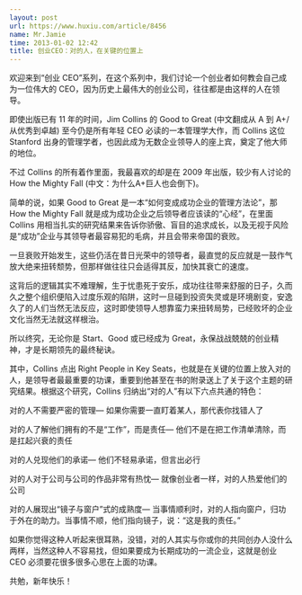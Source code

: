 ```yaml
---
layout: post
url: https://www.huxiu.com/article/8456
name: Mr.Jamie
time: 2013-01-02 12:42
title: 创业CEO：对的人，在关键的位置上
---
```

欢迎来到“创业 CEO”系列，在这个系列中，我们讨论一个创业者如何教会自己成为一位伟大的 CEO，因为历史上最伟大的创业公司，往往都是由这样的人在领导。

即使出版已有 11 年的时间，Jim Collins 的 Good to Great (中文翻成从 A 到 A+/从优秀到卓越) 至今仍是所有年轻 CEO 必读的一本管理学大作，而 Collins 这位 Stanford 出身的管理学者，也因此成为无数企业领导人的座上宾，奠定了他大师的地位。

不过 Collins 的所有着作里面，我最喜欢的却是在 2009 年出版，较少有人讨论的 How the Mighty Fall (中文：为什么A+巨人也会倒下)。

简单的说，如果 Good to Great 是一本“如何变成成功企业的管理方法论”，那 How the Mighty Fall 就是成为成功企业之后领导者应该读的“心经”，在里面 Collins 用相当扎实的研究结果来告诉你骄傲、盲目的追求成长，以及无视于风险是“成功”企业与其领导者最容易犯的毛病，并且会带来帝国的衰败。

一旦衰败开始发生，这些仍活在昔日光荣中的领导者，最直觉的反应就是一鼓作气放大绝来扭转颓势，但那样做往往只会适得其反，加快其衰亡的速度。

这背后的逻辑其实不难理解，生于忧患死于安乐，成功往往带来舒服的日子，久而久之整个组织便陷入过度乐观的陷阱，这时一旦碰到投资失灵或是环境剧变，安逸久了的人们当然无法反应，这时即使领导人想靠蛮力来扭转局势，已经败坏的企业文化当然无法就这样根治。

所以终究，无论你是 Start、Good 或已经成为 Great，永保战战兢兢的创业精神，才是长期领先的最终秘诀。

其中，Collins 点出 Right People in Key Seats，也就是在关键的位置上放入对的人，是领导者最最重要的功课，重要到他甚至在书的附录送上了关于这个主题的研究结果。根据这个研究，Collins 归纳出“对的人”有以下六点共通的特色：

对的人不需要严密的管理— 如果你需要一直盯着某人，那代表你找错人了

对的人了解他们拥有的不是“工作”，而是责任— 他们不是在把工作清单清除，而是扛起兴衰的责任

对的人兑现他们的承诺— 他们不轻易承诺，但言出必行

对的人对于公司与公司的作品非常有热忱— 就像创业者一样，对的人热爱他们的公司

对的人展现出“镜子与窗户”式的成熟度— 当事情顺利时，对的人指向窗户，归功于外在的助力。当事情不顺，他们指向镜子，说：“这是我的责任。”

如果你觉得这种人听起来很耳熟，没错，对的人其实与你或你的共同创办人没什么两样，当然这种人不容易找，但如果要成为长期成功的一流企业，这就是创业 CEO 必须要花很多很多心思在上面的功课。

共勉，新年快乐！

